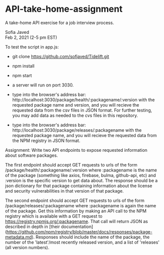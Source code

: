 # API-take-home-assignment
A take-home API exercise for a job interview process.

Sofia Javed\
Feb 2, 2021 (2-5 pm EST)

To test the script in app.js:

- git clone https://github.com/sofjaved/Tidelift.git
- npm install
- npm start

- a server will run on port 3030.

- type into the browser's address bar: http://localhost:3030/package/health/:packagename/:version with the requested package name and version, and you will recieve the requested data from the csv files in JSON format. For further testing, you may add data as needed to the cvs files in this repository.
- type into the browser's address bar: http://localhost:3030/package/releases/:packagename with the requested package name, and you will recieve the requested data from the NPM registry in JSON format.


Assignment:
Write two API endpoints to expose requested information about software packages.

The first endpoint should accept GET requests to urls of the form /package/health/:packagename/:version where :packagename is the name of the package (something like axios, firebase, bulma, github-api, etc) and :version is the specific version to get data about. The response should be a json dictionary for that package containing information about the license and security vulnerabilities in that version of that package.

The second endpoint should accept GET requests to urls of the form /package/releases/:packagename where :packagename is again the name of the package. Get this information by making an API call to the NPM registry which is available with a GET request to https://registry.npmjs.org/:packagename. That call will return JSON as described in depth in [their documentation] (https://github.com/npm/registry/blob/master/docs/responses/package-metadata.md). Responses should include the name of the package, the number of the 'latest'/most recently released version, and a list of 'releases' (all version numbers).

